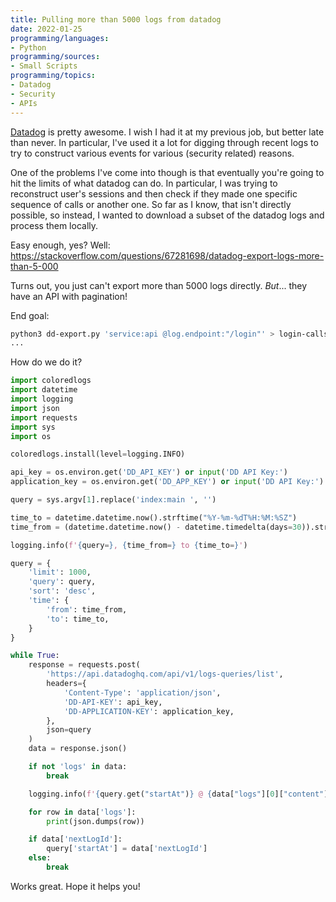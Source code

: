 ```yaml
---
title: Pulling more than 5000 logs from datadog
date: 2022-01-25
programming/languages:
- Python
programming/sources:
- Small Scripts
programming/topics:
- Datadog
- Security
- APIs
---
```

[Datadog](https://www.datadoghq.com/) is pretty awesome. I wish I had it at my previous job, but better late than never. In particular, I've used it a lot for digging through recent logs to try to construct various events for various (security related) reasons. 

One of the problems I've come into though is that eventually you're going to hit the limits of what datadog can do. In particular, I was trying to reconstruct user's sessions and then check if they made one specific sequence of calls or another one. So far as I know, that isn't directly possible, so instead, I wanted to download a subset of the datadog logs and process them locally.

Easy enough, yes? Well: https://stackoverflow.com/questions/67281698/datadog-export-logs-more-than-5-000

Turns out, you just can't export more than 5000 logs directly. *But*... they have an API with pagination!

<!--more-->

End goal:

```bash
python3 dd-export.py 'service:api @log.endpoint:"/login"' > login-calls.json
...
```

How do we do it? 

```python
import coloredlogs
import datetime
import logging
import json
import requests
import sys
import os

coloredlogs.install(level=logging.INFO)

api_key = os.environ.get('DD_API_KEY') or input('DD API Key:')
application_key = os.environ.get('DD_APP_KEY') or input('DD API Key:')

query = sys.argv[1].replace('index:main ', '')

time_to = datetime.datetime.now().strftime("%Y-%m-%dT%H:%M:%SZ")
time_from = (datetime.datetime.now() - datetime.timedelta(days=30)).strftime("%Y-%m-%dT%H:%M:%SZ")

logging.info(f'{query=}, {time_from=} to {time_to=}')

query = {
    'limit': 1000,
    'query': query,
    'sort': 'desc',
    'time': {
        'from': time_from,
        'to': time_to,
    }
}

while True:
    response = requests.post(
        'https://api.datadoghq.com/api/v1/logs-queries/list',
        headers={
            'Content-Type': 'application/json',
            'DD-API-KEY': api_key,
            'DD-APPLICATION-KEY': application_key,
        },
        json=query
    )
    data = response.json()

    if not 'logs' in data:
        break

    logging.info(f'{query.get("startAt")} @ {data["logs"][0]["content"]["timestamp"]}')

    for row in data['logs']:
        print(json.dumps(row))

    if data['nextLogId']:
        query['startAt'] = data['nextLogId']
    else:
        break
```

Works great. Hope it helps you!